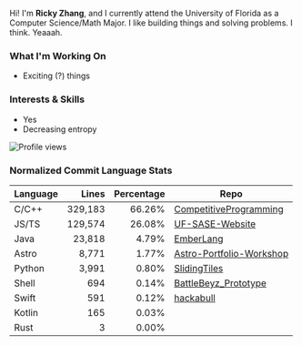 Hi! I'm **Ricky Zhang**, and I currently attend the University of Florida as a Computer Science/Math Major. I like building things and solving problems. I think. Yeaaah.

### What I'm Working On
- Exciting (?) things

### Interests & Skills
- Yes
- Decreasing entropy

![Profile views](https://komarev.com/ghpvc/?username=TheRickyZhang&color=blue)

<!--START_COMMIT_LANG_STATS-->
### Normalized Commit Language Stats

| Language    | Lines   | Percentage | Repo |
| ----------- | ------: | ---------: | ---- |
| C/C++       | 329,183 |     66.26% | [CompetitiveProgramming](https://github.com/TheRickyZhang/CompetitiveProgramming) |
| JS/TS       | 129,574 |     26.08% | [UF-SASE-Website](https://github.com/ufsasewebmaster/UF-SASE-Website) |
| Java        | 23,818 |      4.79% | [EmberLang](https://github.com/TheRickyZhang/EmberLang) |
| Astro       |  8,771 |      1.77% | [Astro-Portfolio-Workshop](https://github.com/TheRickyZhang/Astro-Portfolio-Workshop) |
| Python      |  3,991 |      0.80% | [SlidingTiles](https://github.com/TheRickyZhang/SlidingTiles) |
| Shell       |    694 |      0.14% | [BattleBeyz_Prototype](https://github.com/TheRickyZhang/BattleBeyz_Prototype) |
| Swift       |    591 |      0.12% | [hackabull](https://github.com/AnthonyYao7/hackabull) |
| Kotlin      |    165 |      0.03% |  |
| Rust        |      3 |      0.00% |  |
<!--END_COMMIT_LANG_STATS-->
